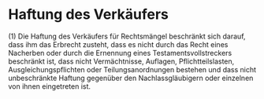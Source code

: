 # Haftung des Verkäufers

(1) Die Haftung des Verkäufers für Rechtsmängel beschränkt sich darauf, dass ihm das Erbrecht zusteht, dass es nicht durch das Recht eines Nacherben oder durch die Ernennung eines Testamentsvollstreckers beschränkt ist, dass nicht Vermächtnisse, Auflagen, Pflichtteilslasten, Ausgleichungspflichten oder Teilungsanordnungen bestehen und dass nicht unbeschränkte Haftung gegenüber den Nachlassgläubigern oder einzelnen von ihnen eingetreten ist.